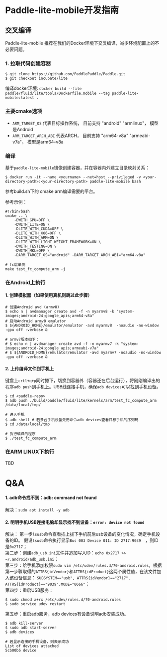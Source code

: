 
# Paddle-lite-mobile开发指南

## 交叉编译

Paddle-lite-mobile 推荐在我们的Docker环境下交叉编译，减少环境配置上的不必要问题。

### 1. 拉取代码创建容器

```shell
$ git clone https://github.com/PaddlePaddle/Paddle.git
$ git checkout incubate/lite
```

编译docker环境:
`docker build --file paddle/fluid/lite/tools/Dockerfile.mobile --tag paddle-lite-mobile:latest . `

### 主要cmake选项
                
- `ARM_TARGET_OS` 代表目标操作系统， 目前支持 "android" "armlinux"， 模型是Android
- `ARM_TARGET_ARCH_ABI` 代表ARCH， 目前支持 "arm64-v8a" "armeabi-v7a"。 模型是arm64-v8a

### 编译

基于`paddle-lite-mobile`镜像创建容器，并在容器内外建立目录映射关系：

```shell
$ docker run -it --name <yourname> --net=host --privileged -v <your-directory-path>:<your-directory-path> paddle-lite-mobile bash
```

参考build.sh下的 cmake arm编译需要的平台。

参考示例：

```shell
#!/bin/bash
cmake .. \
    -DWITH_GPU=OFF \
    -DWITH_LITE=ON \
    -DLITE_WITH_CUDA=OFF \
    -DLITE_WITH_X86=OFF \
    -DLITE_WITH_ARM=ON \
    -DLITE_WITH_LIGHT_WEIGHT_FRAMEWORK=ON \
    -DWITH_TESTING=ON \
    -DWITH_MKL=OFF \
    -DARM_TARGET_OS="android" -DARM_TARGET_ARCH_ABI="arm64-v8a"

# fc层单测
make test_fc_compute_arm -j

```
### 在Android上执行

#### 1. 创建模拟器（如果使用真机则跳过此步骤）

```shell
# 创建Android avd (armv8)
$ echo n | avdmanager create avd -f -n myarmv8 -k "system-images;android-24;google_apis;arm64-v8a"
# 启动Android armv8 emulator
$ ${ANDROID_HOME}/emulator/emulator -avd myarmv8  -noaudio -no-window -gpu off -verbose &

# armv7版本如下：
# $ echo n | avdmanager create avd -f -n myarmv7 -k "system-images;android-24;google_apis;armeabi-v7a"
# $ ${ANDROID_HOME}/emulator/emulator -avd myarmv7 -noaudio -no-window -gpu off -verbose &
```
#### 2. 上传编译文件到手机上

键盘上`crtl+q+p`同时摁下，切换到容器外（容器还在后台运行），将刚刚编译出的程序`adb push`到手机上。USB线连接手机，确保`adb devices`可以找到手机设备。
```shell
$ cd <paddle-repo>
$ adb push ./build/paddle/fluid/lite/kernels/arm/test_fc_compute_arm /data/local/tmp/

# 进入手机
$ adb shell # 若多台手机设备先用命令adb devices查看目标手机的序列码
$ cd /data/local/tmp

# 执行编译的程序
$ ./test_fc_compute_arm
```

### 在ARM LINUX下执行

TBD

# Q&A

#### 1. adb命令找不到：adb: command not found  
解决：`sudo apt install -y adb`   

#### 2. 明明手机USB连接电脑却显示找不到设备：`error: device not found`  
解决：
第一步`lsusb`命令查看插上拔下手机前后usb设备的变化情况，确定手机设备的ID。  假设`lsusb`命令执行显示`Bus 003 Device 011: ID 2717:9039  `，则ID是`0x2717`；  
第二步：创建`adb_usb.ini`文件并追加写入ID：`echo 0x2717 >> ~/.android/adb_usb.ini`；  
第三步：给手机添加权限`sudo vim /etc/udev/rules.d/70-android.rules`，根据第一步骤取得的`ATTRS{idVendor}`和`ATTRS{idProduct}`这两个属性值，在该文件加入该设备信息：
 `SUBSYSTEM=="usb", ATTRS{idVendor}=="2717", ATTRS{idProduct}=="9039",MODE="0666"`；  
第四步：重启USB服务：
```shell
$ sudo chmod a+rx /etc/udev/rules.d/70-android.rules
$ sudo service udev restart
```
第五步：重启adb服务，adb devices有设备说明adb安装成功。  
```shell
$ adb kill-server
$ sudo adb start-server
$ adb devices

# 若显示连接的手机设备，则表示成功
List of devices attached
5cb00b6 device
```

